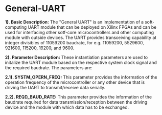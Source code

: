 # General-UART
**1). Basic Description:** The "General UART" is an implementation of a soft-computing UART module that can be deployed on Xilinx FPGAs and can be used for interfacing other sotf-core microcontrollers and other computing module with outside devices. The UART provides transceiving capability at integer divisibles of 11059200 baudrate, for e.g. 11059200, 5529600, 921600, 115200, 19200, and 9600.

**2). Parameter Description:** These instantiation parameters are used to initalize the UART module based on the respective system clock signal and the required baudrate. The parameters are:

**2.1). SYSTM_OPERN_FREQ:** This parameter provides the information of the operation frequency of the microcontroller or any other device that is driving the UART to transmit/receive data serially.

**2.2). REQD_BAUD_RATE:** This parameter provides the information of the baudrate required for data transmission/reception between the driving device and the module with which data has to be exchanged.
